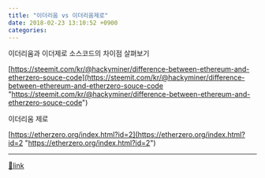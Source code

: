 ```yaml
---
title: "이더리움 vs 이더리움제로"
date: 2018-02-23 13:10:52 +0900
categories: 
---
```

  

이더리움과 이더제로 소스코드의 차이점 살펴보기

[https://steemit.com/kr/@hackyminer/difference-between-ethereum-and-etherzero-souce-code](https://steemit.com/kr/@hackyminer/difference-between-ethereum-and-etherzero-souce-code "https://steemit.com/kr/@hackyminer/difference-between-ethereum-and-etherzero-souce-code")  


이더리움 제로

[https://etherzero.org/index.html?id=2](https://etherzero.org/index.html?id=2 "https://etherzero.org/index.html?id=2")



  ***
[🔗link](http://www.mins01.com/mh/tech/read/1138)